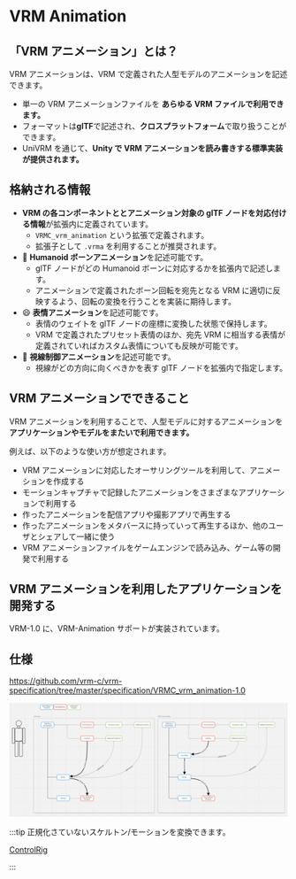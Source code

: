 # VRM Animation

## 「VRM アニメーション」とは？

VRM アニメーションは、VRM で定義された人型モデルのアニメーションを記述できます。

- 単一の VRM アニメーションファイルを **あらゆる VRM ファイルで利用できます。**
- フォーマットは**glTF**で記述され、**クロスプラットフォーム**で取り扱うことができます。
- UniVRM を通じて、**Unity で VRM アニメーションを読み書きする標準実装が提供されます。**

## 格納される情報

- **VRM の各コンポーネントととアニメーション対象の glTF ノードを対応付ける情報**が拡張内に定義されています。
  - `VRMC_vrm_animation` という拡張で定義されます。
  - 拡張子として `.vrma` を利用することが推奨されます。
- 🦴 **Humanoid ボーンアニメーション**を記述可能です。
  - glTF ノードがどの Humanoid ボーンに対応するかを拡張内で記述します。
  - アニメーションで定義されたボーン回転を宛先となる VRM に適切に反映するよう、回転の変換を行うことを実装に期待します。
- 😄 **表情アニメーション**を記述可能です。
  - 表情のウェイトを glTF ノードの座標に変換した状態で保持します。
  - VRM で定義されたプリセット表情のほか、宛先 VRM に相当する表情が定義されていればカスタム表情についても反映が可能です。
- 👀 **視線制御アニメーション**を記述可能です。
  - 視線がどの方向に向くべきかを表す glTF ノードを拡張内で指定します。

## VRM アニメーションでできること

VRM アニメーションを利用することで、人型モデルに対するアニメーションを**アプリケーションやモデルをまたいで利用できます。**

例えば、以下のような使い方が想定されます。

- VRM アニメーションに対応したオーサリングツールを利用して、アニメーションを作成する
- モーションキャプチャで記録したアニメーションをさまざまなアプリケーションで利用する
- 作ったアニメーションを配信アプリや撮影アプリで再生する
- 作ったアニメーションをメタバースに持っていって再生するほか、他のユーザとシェアして一緒に使う
- VRM アニメーションファイルをゲームエンジンで読み込み、ゲーム等の開発で利用する

## VRM アニメーションを利用したアプリケーションを開発する

VRM-1.0 に、VRM-Animation サポートが実装されています。

## 仕様

https://github.com/vrm-c/vrm-specification/tree/master/specification/VRMC_vrm_animation-1.0

![img](../api/humanoid/ControlRig.png)

:::tip 正規化さていないスケルトン/モーションを変換できます。

[ControlRig](/api/humanoid/Vrm10RuntimeControlRig/)

:::
